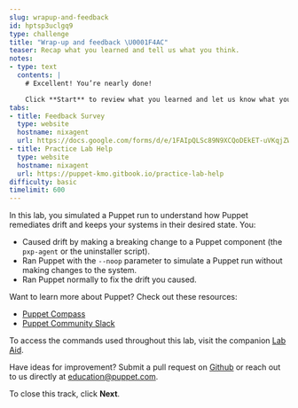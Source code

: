 ```yaml
---
slug: wrapup-and-feedback
id: hptsp3uclgq9
type: challenge
title: "Wrap-up and feedback \U0001F4AC"
teaser: Recap what you learned and tell us what you think.
notes:
- type: text
  contents: |
    # Excellent! You’re nearly done!

    Click **Start** to review what you learned and let us know what you thought of this track.
tabs:
- title: Feedback Survey
  type: website
  hostname: nixagent
  url: https://docs.google.com/forms/d/e/1FAIpQLSc89N9XCQoDEkET-uVKqjZWGnqMw0IbzZeeuuCKcoQk5oXr0g/viewform?embedded=true
- title: Practice Lab Help
  type: website
  hostname: nixagent
  url: https://puppet-kmo.gitbook.io/practice-lab-help
difficulty: basic
timelimit: 600
---
```

In this lab, you simulated a Puppet run to understand how Puppet remediates drift and keeps your systems in their desired state. You:
 - Caused drift by making a breaking change to a Puppet component (the `pxp-agent` or the uninstaller script).
 - Ran Puppet with the `--noop` parameter to simulate a Puppet run without making changes to the system.
 - Ran Puppet normally to fix the drift you caused.

Want to learn more about Puppet? Check out these resources:
- [Puppet Compass](https://learn.puppet.com/)
- [Puppet Community Slack](https://slack.puppet.com/)

To access the commands used throughout this lab, visit the companion [Lab Aid](https://puppet-kmo.gitbook.io/lab-aids/-MZKPjwKRKKFuXxxy7ge/pe201-design-and-manage-labs/simulate-changes-by-running-in-no-op-mode).

Have ideas for improvement? Submit a pull request on [Github](https://github.com/puppetlabs/puppet-instruqt-tracks/tree/main/pe-design-and-manage-lab-1-1) or reach out to us directly at <a href="mailto:education@puppet.com">education@puppet.com</a>.

To close this track, click **Next**.
